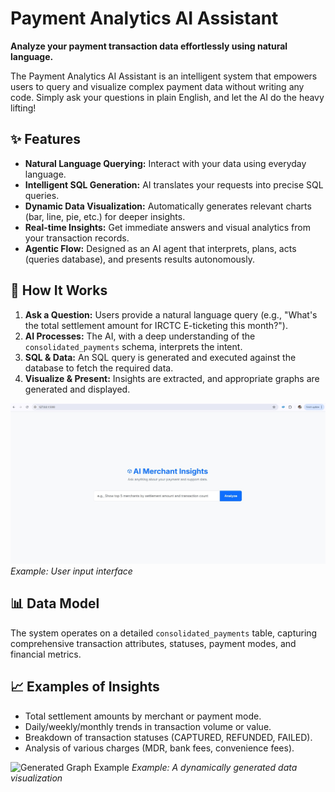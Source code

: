 # Payment Analytics AI Assistant

**Analyze your payment transaction data effortlessly using natural language.**

The Payment Analytics AI Assistant is an intelligent system that empowers users to query and visualize complex payment data without writing any code. Simply ask your questions in plain English, and let the AI do the heavy lifting!

## ✨ Features

* **Natural Language Querying:** Interact with your data using everyday language.
* **Intelligent SQL Generation:** AI translates your requests into precise SQL queries.
* **Dynamic Data Visualization:** Automatically generates relevant charts (bar, line, pie, etc.) for deeper insights.
* **Real-time Insights:** Get immediate answers and visual analytics from your transaction records.
* **Agentic Flow:** Designed as an AI agent that interprets, plans, acts (queries database), and presents results autonomously.

## 🚀 How It Works

1.  **Ask a Question:** Users provide a natural language query (e.g., "What's the total settlement amount for IRCTC E-ticketing this month?").
2.  **AI Processes:** The AI, with a deep understanding of the `consolidated_payments` schema, interprets the intent.
3.  **SQL & Data:** An SQL query is generated and executed against the database to fetch the required data.
4.  **Visualize & Present:** Insights are extracted, and appropriate graphs are generated and displayed.

![User Interface Example](ui_template.jpeg)
*Example: User input interface*

## 📊 Data Model

The system operates on a detailed `consolidated_payments` table, capturing comprehensive transaction attributes, statuses, payment modes, and financial metrics.

## 📈 Examples of Insights

* Total settlement amounts by merchant or payment mode.
* Daily/weekly/monthly trends in transaction volume or value.
* Breakdown of transaction statuses (CAPTURED, REFUNDED, FAILED).
* Analysis of various charges (MDR, bank fees, convenience fees).

![Generated Graph Example](image_226938.png)
*Example: A dynamically generated data visualization*